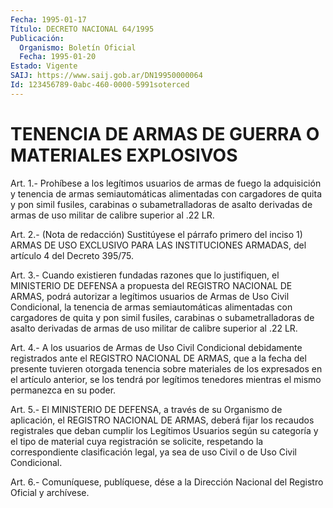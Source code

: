 ```yaml
---
Fecha: 1995-01-17
Título: DECRETO NACIONAL 64/1995
Publicación:
  Organismo: Boletín Oficial
  Fecha: 1995-01-20
Estado: Vigente
SAIJ: https://www.saij.gob.ar/DN19950000064
Id: 123456789-0abc-460-0000-5991soterced
---
```

# TENENCIA DE ARMAS DE GUERRA O MATERIALES EXPLOSIVOS

<a id="1"></a>
Art.  1.- Prohíbese a los legítimos usuarios de armas de fuego la adquisición  y tenencia de armas semiautomáticas alimentadas con cargadores de quita y pon simil fusiles, carabinas o subametralladoras  de  asalto  derivadas de armas de uso militar de calibre superior al .22 LR.

<a id="2"></a>
Art.  2.-  (Nota de redacción) Sustitúyese  el párrafo primero del  inciso  1) ARMAS  DE  USO  EXCLUSIVO  PARA  LAS  INSTITUCIONES ARMADAS, del artículo 4 del Decreto 395/75.

<a id="3"></a>
Art. 3.- Cuando existieren fundadas razones que lo justifiquen, el MINISTERIO  DE  DEFENSA  a  propuesta  del  REGISTRO NACIONAL DE ARMAS, podrá autorizar a legítimos usuarios de Armas  de  Uso Civil Condicional,  la tenencia de armas semiautomáticas alimentadas  con cargadores de quita y pon simil fusiles, carabinas o subametralladoras  de  asalto  derivadas de armas de uso militar de calibre superior al .22 LR.

<a id="4"></a>
Art.  4.-  A  los  usuarios  de Armas de Uso Civil Condicional debidamente registrados ante el REGISTRO  NACIONAL  DE ARMAS, que a la  fecha del presente tuvieren otorgada tenencia sobre  materiales de los  expresados  en  el artículo  anterior,  se  los tendrá por legítimos  tenedores mientras  el mismo  permanezca en su  poder.

<a id="5"></a>
Art. 5.- El MINISTERIO DE DEFENSA, a través de su Organismo de aplicación,  el  REGISTRO  NACIONAL  DE  ARMAS,  deberá  fijar  los recaudos  registrales que  deban  cumplir  los  Legítimos Usuarios según  su  categoría  y  el  tipo de material cuya registración  se solicite,  respetando la correspondiente clasificación  legal,  ya sea de uso Civil o de Uso Civil Condicional.

<a id="6"></a>
Art. 6.- Comuníquese, publíquese, dése a la Dirección Nacional del Registro Oficial y archívese.